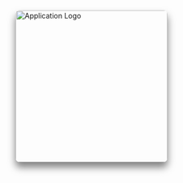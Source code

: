 <div style="display: flex; justify-content: center; align-items: center; height: 100%; padding: 20px;">
  <img src="images/WWLogo.png" style="width: 300px; height: auto; box-shadow: 0px 10px 15px rgba(0, 0, 0, 0.5); border-radius: 8px;" alt="Application Logo">
</div>

## Table of contents

- [Overview](#overview)
- [Project Goals](#project-goals)
- [Group Contract](#group-contract)
- [GitHub Organization ](#github-organization)
- [Development History](#development-history)
- [Vercel Deployment](#vercel-deployment)
- [Community Feedback](#community-feedback)
- [User Guide](#user-guide)
- [Installation Instructions](#installation-instructions)
- [Meet The Team](#meet-the-team)


## Overview
Many UH Manoa students and locals have a hard time finding people with similar interests to join them in outdoor activities and hobbies. Whether it’s hiking, beach outings, surfing, or just hanging out, it’s not always easy to find partners or groups that align with specific plans or schedules.

Weekend Warrior is a platform that allows users to post their upcoming weekend plans or desired activities and connect with others interested in joining them. This app would serve as a local meetup spot for casual and activity-based connections. It will also make it easier to find activity buddies and plan for fun weekends.

## Project Goals

- Users can create or find activities to join.
- Admins ensure content safety and platform use.

## Group Contract
Click <a href="https://docs.google.com/document/d/11WCz0wKi_EQwpVjwTQwwox7MkSHgHivBXGg_-en4Drg/edit?tab=t.0">here</a> to view our group contract.


## GitHub Organization 
Click <a href="https://github.com/weekend-warrior-uhm">here</a> to view the Weekend Warrior project repository.

## Development History
The development process for Weekend Warrior conformed to Issue Driven Project Management practices. In a nutshell:

The development consists of a sequence of milestones, and each milestone is specified as a set of tasks. These tasks are then described using a GitHub Issue, and each issues is assigned to a single developer to complete. These tasks should typically consist of work that can be completed in 2-4 days. Furthermore, the work for each task is accomplished with a git branch named “issue-XX”, where XX is replaced by the issue number. When a task is complete, its corresponding issue is closed and its corresponding git branch is merged into the master branch. The state (todo, in progress, complete) of each task for a milestone is managed using a GitHub Project Board.

The following sections document the development history of Weekend Warrior.

### Milestone 1

Decide on a theme, layout and structure for the landing page.

- Description
- Sign up
- Login/Sign out
- Landing and Home pages

<img src="images/M1_project.png" style="box-shadow: 0px 6px 12px rgba(0, 0, 0, 0.4); border-radius: 4px;" alt="Landing Page Screenshot">


Click <a href="https://github.com/orgs/weekend-warrior-uhm/projects/1/views/1">here</a> to view M1 Project page.

### Milestone 2

- Activity Posts
- Administrative Privileges
- Read/Write
- Search/Browse Activities
- Removal of expired activities

<img src="images/M2_project.png" style="box-shadow: 0px 6px 12px rgba(0, 0, 0, 0.4); border-radius: 4px;" alt="Landing Page Screenshot">

Click <a href="https://github.com/orgs/weekend-warrior-uhm/projects/4/views/1">here</a> to view M2 Project page.

### Milestone 3

- Implement user-friendly design
- Logo
- Background
- Colors

## Vercel Deployment 
Click <a href="https://weekend-warrior-code-8gzzi8zhu-cystem23gmailcoms-projects.vercel.app//">here</a> to view Weekend Warrior deployed on Vercel.

## Community Feedback
We are interested in your experience using Weekend Warrior! If you would like, please take a couple of minutes to fill out the <a href="https://docs.google.com/forms/d/e/1FAIpQLSdrWeETfYEjw8oqLx-X0x7NTqaUBytmYJ4bCKiufgvyK1YpMg/viewform?usp=sf_link">Weekend Warrior Feedback Form</a>. It contains only five short questions and will help us understand how to improve the system.


## User Guide

### Landing Page

When you first bring up the application, you will see the landing page that provides a brief introduction to Weekend Warrior:

<img src="images/updated_home.png" style="box-shadow: 0px 6px 12px rgba(0, 0, 0, 0.4); border-radius: 4px;" alt="Landing Page Screenshot">
 
### Register
If you do not yet have an account on the system, you can register by clicking on “Login,” then “Sign Up:”

<img src="images/signup.png" style="box-shadow: 0px 6px 12px rgba(0, 0, 0, 0.4); border-radius: 4px;" alt="Register Page Screenshot">


### Sign in
Click on the Login link to bring up the Sign In page which allows you to log in:

<img src="images/updated_signin.png" style="box-shadow: 0px 6px 12px rgba(0, 0, 0, 0.4); border-radius: 4px;" alt="Sign In Page Screenshot">


### User home page
After successfully logging in, the system takes you to your home page. It is just like the landing page, but the NavBar contains links to Activities and Users:

<img src="images/updated_signin_notadmin.png" style="box-shadow: 0px 6px 12px rgba(0, 0, 0, 0.4); border-radius: 4px;" alt="User Home Page Screenshot">


### List Users
Clicking on the Users link brings up a page that lists all of the users associated with the logged in user:

<img src="images/updated_users.png" style="box-shadow: 0px 6px 12px rgba(0, 0, 0, 0.4); border-radius: 4px;" alt="List Contacts Page Screenshot">

### List Activities 
Clicking on the Activities link brings up a page that lists all activites posted by other users, along with each activity's description, location and scheduled time. Users also have the option to sign up for any activity that interests them:

<img src="images/updated_activities.png" style="box-shadow: 0px 6px 12px rgba(0, 0, 0, 0.4); border-radius: 4px;" alt="List Contacts Page Screenshot">

### Admin mode
It is possible to designate one or more users as “Admins” through the settings file. When a user has the Admin role, they gain access to a special NavBar link that retrieves a page listing all users, their associated roles, and all currently created activities. Each activity is displayed with specific details, including its name, description, location, date, time, owner, and other relevant information:

<img src="images/updated_admin_1.1.png" style="box-shadow: 0px 6px 12px rgba(0, 0, 0, 0.4); border-radius: 4px;" alt="Admin Page Screenshot 1">

<img src="images/updated_admin_1.2.png" style="box-shadow: 0px 6px 12px rgba(0, 0, 0, 0.4); border-radius: 4px;" alt="Admin Page Screenshot 2">



## Installation Instructions

First, [install PostgreSQL](https://www.postgresql.org/download/). Then create a database for the application.

```

$ createdb weekend-warrior
Password: <password>
$

```

Second, go to [[https://github.com/weekend-warrior-uhm/weekend-warrior-code](https://github.com/weekend-warrior-uhm/weekend-warrior-code)](https://github.com/weekend-warrior-uhm/weekend-warrior-code), and download the code. Create a new repository using the source code installed on your system.

Third, cd into the directory of your local copy of the repo, and install third party libraries with:

```

$ npm install

```

Fourth, create a `.env` file from the `sample.env`. Set the `DATABASE_URL` variable to match your PostgreSQL database that you created in the first step. See the Prisma docs [Connect your database](https://www.prisma.io/docs/getting-started/setup-prisma/add-to-existing-project/relational-databases/connect-your-database-typescript-postgresql). Then run the Prisma migration `npx prisma migrate dev` to set up the PostgreSQL tables.

```

$ npx prisma migrate dev
Environment variables loaded from .env
Prisma schema loaded from prisma/schema.prisma
Datasource "db": PostgreSQL database "<your database name>", schema "public" at "localhost:5432"

Applying migration `20240708195109_init`

The following migration(s) have been applied:

migrations/
└─ 20240708195109_init/
└─ migration.sql

Your database is now in sync with your schema.

✔ Generated Prisma Client (v5.16.1) to ./node_modules/@prisma/client in 51ms

$

```

Then seed the database with the `/config/settings.development.json` data using `npx prisma db seed`.

```

$ npx prisma db seed
Environment variables loaded from .env
Running seed command `ts-node --compiler-options {"module":"CommonJS"} prisma/seed.ts` ...
Seeding the database
Creating user: admin@foo.com with role: ADMIN
Creating user: john@foo.com with role: USER


🌱 The seed command has been executed.
$

```

## Running the system

Once the libraries are installed and the database seeded, you can run the application by invoking the "dev" script in the package.json file

```

$ npm run dev

> nextjs-application-template-1@0.1.0 dev
> next dev

▲ Next.js 14.2.4

- Local: http://localhost:3000
- Environments: .env

✓ Starting...
✓ Ready in 1619ms

```

### Viewing the running app

If all goes well, the template application will appear at [http://localhost:3000](http://localhost:3000). You can login using the credentials in settings.development.json, or else register a new account.

### ESLint

You can verify that the code obeys our coding standards by running ESLint over the code in the src/ directory with:

```
$ npm run lint

> nextjs-application-template-1@0.1.0 lint
> next lint

✔ No ESLint warnings or errors
$
```


<!-- 
### Add Contacts
From the Home page or List Contacts page, the user can click the "Add Contact" link to bring up a page that allows them to enter new contact information. This page includes fields for the contact's first and last names, address, image, and description. After filling out the form, the user can save the new contact, which will then appear in the list of contacts.

<img src="images/add.png" style="box-shadow: 0px 6px 12px rgba(0, 0, 0, 0.4); border-radius: 4px;" alt="Add Contact Page Screenshot">


### Edit Contacts
From the List Contacts page, the user can click the “Edit” link associated with any Contact to bring up a page that allows that Contact information to be edited:

<img src="images/edit.png" style="box-shadow: 0px 6px 12px rgba(0, 0, 0, 0.4); border-radius: 4px;" alt="Edit Contact Page Screenshot">
-->

## Meet The Team

<div style="display: flex; flex-wrap: wrap; justify-content: space-between;">

  <!-- First Person -->
  <div style="flex: 1; padding: 10px; min-width: 250px;">
    <h2>Nigel Arias</h2>
    <img src="images/NigelAriasHeadShot.jpg" alt="Nigel Arias" style="width: 200px; height: 250px; object-fit: cover; box-shadow: 0px 6px 12px rgba(0, 0, 0, 0.4); border-radius: 4px;">
    <p style="margin-top: 10px;">
      Contact info: <br>
       - Email: narias8@hawaii.edu<br>
      <a href="https://nwarias003.github.io/">Portfolio</a>
    </p>
  </div>

  <!-- Second Person -->
  <div style="flex: 1; padding: 10px; min-width: 250px;">
    <h2>Sean Flynn</h2>
    <img src="images/SeanHeadShot.jpg" alt="Sean Flynn" style="width: 200px; height: 250px; object-fit: cover; box-shadow: 0px 6px 12px rgba(0, 0, 0, 0.4); border-radius: 4px;">
    <p style="margin-top: 10px;">
      Contact info: <br>
       - Email: sflynn7@hawaii.edu<br>
      <a href="https://seanhflynn.github.io/">Portfolio</a>
    </p>
  </div>

  <!-- Third Person -->
  <div style="flex: 1; padding: 10px; min-width: 250px;">
    <h2>Min Jun Han</h2>
    <img src="images/MinJunHanHeadShot.png" alt="Min Jun Han" style="width: 200px; height: 250px; object-fit: cover; box-shadow: 0px 6px 12px rgba(0, 0, 0, 0.4); border-radius: 4px;">
    <p style="margin-top: 10px;">
      Contact info: <br>
       - Email: minjun@hawaii.edu<br>
      <a href="https://min-808.github.io/">Portfolio</a>
    </p>
  </div>

  <!-- Fourth Person -->
  <div style="flex: 1; padding: 10px; min-width: 250px;">
    <h2>Mhar Olipani</h2>
    <img src="images/MharHeadShot.jpg" alt="Mhar Olipani" style="width: 200px; height: 250px; object-fit: cover; box-shadow: 0px 6px 12px rgba(0, 0, 0, 0.4); border-radius: 4px;">
    <p style="margin-top: 10px;">
      Contact info: <br>
       - Email: mhar@hawaii.edu<br>
      <a href="https://mharolipani.github.io/">Portfolio</a>
    </p>
  </div>

</div>



